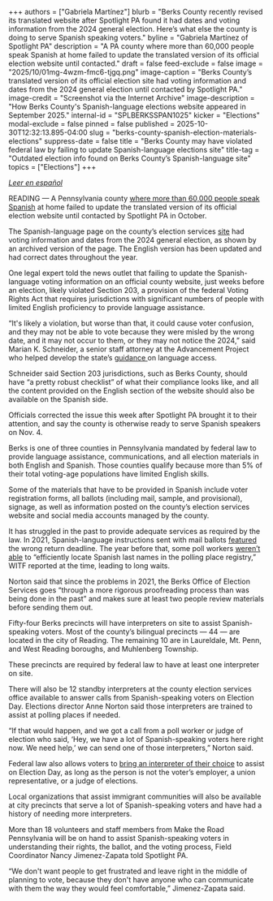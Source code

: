 +++
authors = ["Gabriela Martínez"]
blurb = "Berks County recently revised its translated website after Spotlight PA found it had dates and voting information from the 2024 general election. Here’s what else the county is doing to serve Spanish speaking voters."
byline = "Gabriela Martínez of Spotlight PA"
description = "A PA county where more than 60,000 people speak Spanish at home failed to update the translated version of its official election website until contacted."
draft = false
feed-exclude = false
image = "2025/10/01mg-4wzm-fmc6-tjgq.png"
image-caption = "Berks County’s translated version of its official election site had voting information and dates from the 2024 general election until contacted by Spotlight PA."
image-credit = "Screenshot via the Internet Archive"
image-description = "How Berks County's Spanish-language elections website appeared in September 2025."
internal-id = "SPLBERKSSPAN1025"
kicker = "Elections"
modal-exclude = false
pinned = false
published = 2025-10-30T12:32:13.895-04:00
slug = "berks-county-spanish-election-materials-elections"
suppress-date = false
title = "Berks County may have violated federal law by failing to update Spanish-language elections site"
title-tag = "Outdated election info found on Berks County’s Spanish-language site"
topics = ["Elections"]
+++

<a href="https://www.spotlightpa.org/berks/2025/10/berks-condado-snap-beneficios-cambios-requisitos-laborales-espanol/"><em>Leer en español</em></a><em></em>

READING — A Pennsylvania county <a href="https://www.berkspa.gov/getmedia/541a9b55-1381-4040-9699-1517f17f4651/3-County_Lang_Data-2021_5-yr_ACS-Readable.pdf">where more than 60,000 people speak Spanish</a> at home failed to update the translated version of its official election website until contacted by Spotlight PA in October.

The Spanish-language page on the county’s election services <a href="https://web.archive.org/web/20250906050301/https://www.berkspa.gov/departments/election-services/hogar-espanol">site</a> had voting information and dates from the 2024 general election, as shown by an archived version of the page. The English version has been updated and had correct dates throughout the year.

One legal expert told the news outlet that failing to update the Spanish-language voting information on an official county website, just weeks before an election, likely violated Section 203, a provision of the federal Voting Rights Act that requires jurisdictions with significant numbers of people with limited English proficiency to provide language assistance.

“It&#39;s likely a violation, but worse than that, it could cause voter confusion, and they may not be able to vote because they were misled by the wrong date, and it may not occur to them, or they may not notice the 2024,” said Marian K. Schneider, a senior staff attorney at the Advancement Project who helped develop the state’s <a href="https://www.pa.gov/content/dam/copapwp-pagov/en/vote/voter-support/2023-01-11-Language-Access-Guidance-v1_0.pdf">guidance </a>on language access.

Schneider said Section 203 jurisdictions, such as Berks County, should have “a pretty robust checklist” of what their compliance looks like, and all the content provided on the English section of the website should also be available on the Spanish side.

Officials corrected the issue this week after Spotlight PA brought it to their attention, and say the county is otherwise ready to serve Spanish speakers on Nov. 4.

Berks is one of three counties in Pennsylvania mandated by federal law to provide language assistance, communications, and all election materials in both English and Spanish. Those counties qualify because more than 5% of their total voting-age populations have limited English skills.

Some of the materials that have to be provided in Spanish include voter registration forms, all ballots (including mail, sample, and provisional), signage, as well as information posted on the county’s election services website and social media accounts managed by the county.

It has struggled in the past to provide adequate services as required by the law. In 2021, Spanish-language instructions sent with mail ballots <a href="https://whyy.org/articles/berks-county-aims-to-correct-inaccurate-spanish-language-voting-information-sent-to-voters/">featured</a> the wrong return deadline. The year before that, some poll workers <a href="https://www.witf.org/2020/11/10/election-day-mishap-in-berks-county-highlights-need-for-culturally-competent-poll-workers/">weren’t able</a> to “efficiently locate Spanish last names in the polling place registry,” WITF reported at the time, leading to long waits.

Norton said that since the problems in 2021, the Berks Office of Election Services goes “through a more rigorous proofreading process than was being done in the past” and makes sure at least two people review materials before sending them out.

Fifty-four Berks precincts will have interpreters on site to assist Spanish-speaking voters. Most of the county’s bilingual precincts — 44 — are located in the city of Reading. The remaining 10 are in Laureldale, Mt. Penn, and West Reading boroughs, and Muhlenberg Township.

These precincts are required by federal law to have at least one interpreter on site.

There will also be 12 standby interpreters at the county election services office available to answer calls from Spanish-speaking voters on Election Day. Elections director Anne Norton said those interpreters are trained to assist at polling places if needed.

“If that would happen, and we got a call from a poll worker or judge of election who said, ‘Hey, we have a lot of Spanish-speaking voters here right now. We need help,’ we can send one of those interpreters,” Norton said.

Federal law also allows voters to <a href="https://www.pa.gov/agencies/vote/voter-support/language-support#:~:text=You%20do%20not%20need%20to,refer%20to%20our%20latest%20guidance.">bring an interpreter of their choice</a> to assist on Election Day, as long as the person is not the voter’s employer, a union representative, or a judge of elections.

Local organizations that assist immigrant communities will also be available at city precincts that serve a lot of Spanish-speaking voters and have had a history of needing more interpreters.

More than 18 volunteers and staff members from Make the Road Pennsylvania will be on hand to assist Spanish-speaking voters in understanding their rights, the ballot, and the voting process, Field Coordinator Nancy Jimenez-Zapata told Spotlight PA.

“We don&#39;t want people to get frustrated and leave right in the middle of planning to vote, because they don&#39;t have anyone who can communicate with them the way they would feel comfortable,” Jimenez-Zapata said.

